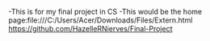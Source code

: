 -This is for my final project in CS
-This would be the home page:file:///C:/Users/Acer/Downloads/Files/Extern.html
https://github.com/HazelleRNierves/Final-Project
